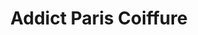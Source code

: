 ---
title: "Addict Paris Coiffure"
url: /saint-martin-de-re/addict-paris-coiffure/
shop: coiffeur
---